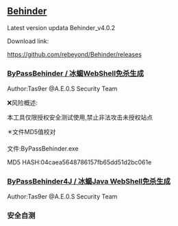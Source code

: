 ## [Behinder](https://github.com/rebeyond/Behinder)

Latest version updata Behinder_v4.0.2

Download link:

https://github.com/rebeyond/Behinder/releases


### [ByPassBehinder / 冰蝎WebShell免杀生成](https://github.com/Tas9er/ByPassBehinder)

Author:Tas9er @A.E.0.S Security Team

❌风险概述:

本工具仅限授权安全测试使用,禁止非法攻击未授权站点

✴️文件MD5值校对

文件:ByPassBehinder.exe

MD5 HASH:04caea5648786157fb65dd51d2bc061e

### [ByPassBehinder4J / 冰蝎Java WebShell免杀生成](https://github.com/Tas9er/ByPassBehinder4J)

Author:Tas9er @A.E.0.S Security Team




### 安全自测
